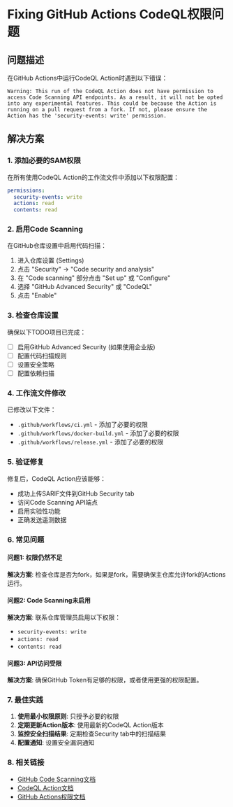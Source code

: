 # Fixing GitHub Actions CodeQL权限问题

## 问题描述

在GitHub Actions中运行CodeQL Action时遇到以下错误：

```
Warning: This run of the CodeQL Action does not have permission to access Code Scanning API endpoints. As a result, it will not be opted into any experimental features. This could be because the Action is running on a pull request from a fork. If not, please ensure the Action has the 'security-events: write' permission.
```

## 解决方案

### 1. 添加必要的SAM权限

在所有使用CodeQL Action的工作流文件中添加以下权限配置：

```yaml
permissions:
  security-events: write
  actions: read
  contents: read
```

### 2. 启用Code Scanning

在GitHub仓库设置中启用代码扫描：

1. 进入仓库设置 (Settings)
2. 点击 "Security" → "Code security and analysis"
3. 在 "Code scanning" 部分点击 "Set up" 或 "Configure"
4. 选择 "GitHub Advanced Security" 或 "CodeQL"
5. 点击 "Enable"

### 3. 检查仓库设置

确保以下TODO项目已完成：

- [ ] 启用GitHub Advanced Security (如果使用企业版)
- [ ] 配置代码扫描规则
- [ ] 设置安全策略
- [ ] 配置依赖扫描

### 4. 工作流文件修改

已修改以下文件：

- `.github/workflows/ci.yml` - 添加了必要的权限
- `.github/workflows/docker-build.yml` - 添加了必要的权限  
- `.github/workflows/release.yml` - 添加了必要的权限

### 5. 验证修复

修复后，CodeQL Action应该能够：

- 成功上传SARIF文件到GitHub Security tab
- 访问Code Scanning API端点
- 启用实验性功能
- 正确发送遥测数据

### 6. 常见问题

#### 问题1: 权限仍然不足
**解决方案**: 检查仓库是否为fork，如果是fork，需要确保主仓库允许fork的Actions运行。

#### 问题2: Code Scanning未启用
**解决方案**: 联系仓库管理员启用以下权限：
- `security-events: write`
- `actions: read`
- `contents: read`

#### 问题3: API访问受限
**解决方案**: 确保GitHub Token有足够的权限，或者使用更强的权限配置。

### 7. 最佳实践

1. **使用最小权限原则**: 只授予必要的权限
2. **定期更新Action版本**: 使用最新的CodeQL Action版本
3. **监控安全扫描结果**: 定期检查Security tab中的扫描结果
4. **配置通知**: 设置安全漏洞通知

### 8. 相关链接

- [GitHub Code Scanning文档](https://docs.github.com/en/code-security/code-scanning)
- [CodeQL Action文档](https://github.com/github/codeql-action)
- [GitHub Actions权限文档](https://docs.github.com/en/actions/security-guides/automatic-token-authentication#permissions-for-the-github_token)